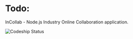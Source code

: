 # Todo:

InCollab - Node.js Industry Online Collaboration application.

![Codeship Status](https://www.codeship.io/projects/9637e010-ad43-0131-4e7c-728fb7fffb5f/status)

